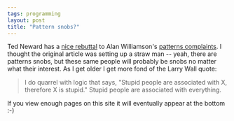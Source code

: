 ```yaml
---
tags: programming
layout: post
title: "Pattern snobs?"
---
```




Ted Neward has a <a href="http://www.oreillynet.com/pub/wlg/2341">nice rebuttal</a> to Alan Williamson's <a href="http://www.sys-con.com/java/article.cmf?id=1713">patterns complaints</a>. I thought the original article was setting up a straw man -- yeah, there are patterns snobs, but these same people will probably be snobs no matter what their interest. As I get older I get more fond of the Larry Wall quote:

<blockquote>I do quarrel with logic that says, "Stupid people are associated with X, therefore X is stupid." Stupid people are associated with everything.</blockquote>

<p>If you view enough pages on this site it will eventually appear at the bottom :-)</p>


